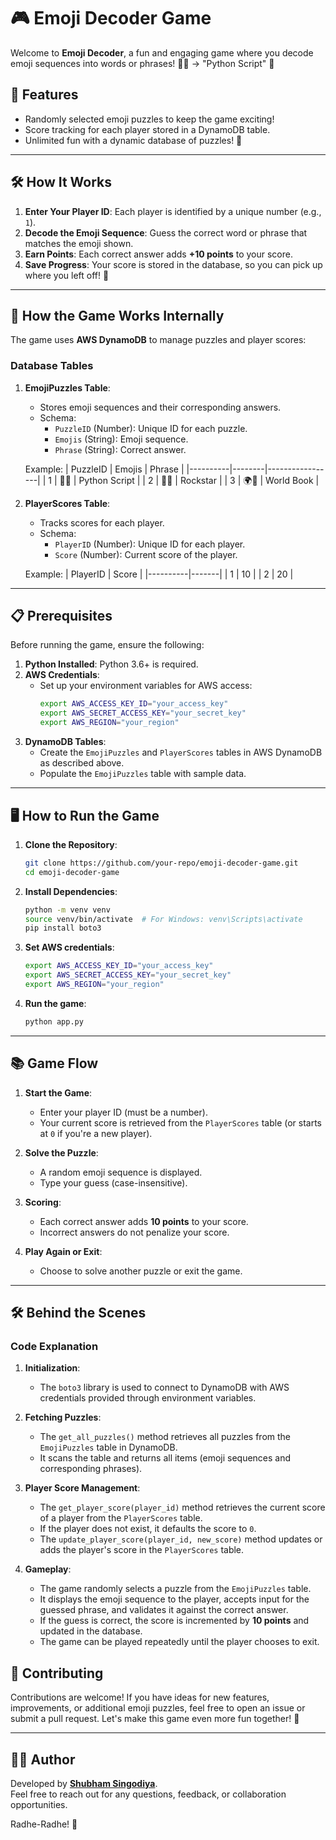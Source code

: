 # 🎮 Emoji Decoder Game

Welcome to **Emoji Decoder**, a fun and engaging game where you decode emoji sequences into words or phrases! 🐍📜 → "Python Script" 🎉

## 🚀 Features

- Randomly selected emoji puzzles to keep the game exciting!
- Score tracking for each player stored in a DynamoDB table.
- Unlimited fun with a dynamic database of puzzles! 🌟

---

## 🛠️ How It Works

1. **Enter Your Player ID**: Each player is identified by a unique number (e.g., `1`).
2. **Decode the Emoji Sequence**: Guess the correct word or phrase that matches the emoji shown.
3. **Earn Points**: Each correct answer adds **+10 points** to your score.
4. **Save Progress**: Your score is stored in the database, so you can pick up where you left off! 💾

---

## 🧩 How the Game Works Internally

The game uses **AWS DynamoDB** to manage puzzles and player scores:

### Database Tables
1. **EmojiPuzzles Table**:
   - Stores emoji sequences and their corresponding answers.
   - Schema:
     - `PuzzleID` (Number): Unique ID for each puzzle.
     - `Emojis` (String): Emoji sequence.
     - `Phrase` (String): Correct answer.

   Example:
   | PuzzleID | Emojis | Phrase          |
   |----------|--------|-----------------|
   | 1        | 🐍📜   | Python Script   |
   | 2        | 🎸🌟   | Rockstar        |
   | 3        | 🌍📖   | World Book      |

2. **PlayerScores Table**:
   - Tracks scores for each player.
   - Schema:
     - `PlayerID` (Number): Unique ID for each player.
     - `Score` (Number): Current score of the player.

   Example:
   | PlayerID | Score |
   |----------|-------|
   | 1        | 10    |
   | 2        | 20    |

---

## 📋 Prerequisites

Before running the game, ensure the following:
1. **Python Installed**: Python 3.6+ is required.
2. **AWS Credentials**:
   - Set up your environment variables for AWS access:
     ```bash
     export AWS_ACCESS_KEY_ID="your_access_key"
     export AWS_SECRET_ACCESS_KEY="your_secret_key"
     export AWS_REGION="your_region"
     ```
3. **DynamoDB Tables**:
   - Create the `EmojiPuzzles` and `PlayerScores` tables in AWS DynamoDB as described above.
   - Populate the `EmojiPuzzles` table with sample data.

---

## 🖥️ How to Run the Game

1. **Clone the Repository**:
   ```bash
   git clone https://github.com/your-repo/emoji-decoder-game.git
   cd emoji-decoder-game
   ```
2. **Install Dependencies**:
   ```bash
   python -m venv venv
   source venv/bin/activate  # For Windows: venv\Scripts\activate
   pip install boto3
   ```
3. **Set AWS credentials**:
   ```bash
   export AWS_ACCESS_KEY_ID="your_access_key"
   export AWS_SECRET_ACCESS_KEY="your_secret_key"
   export AWS_REGION="your_region"
   ```
4. **Run the game**:
   ```bash
   python app.py
   ```

---

## 📚 Game Flow

1. **Start the Game**:
   - Enter your player ID (must be a number).
   - Your current score is retrieved from the `PlayerScores` table (or starts at `0` if you're a new player).

2. **Solve the Puzzle**:
   - A random emoji sequence is displayed.
   - Type your guess (case-insensitive).

3. **Scoring**:
   - Each correct answer adds **10 points** to your score.
   - Incorrect answers do not penalize your score.

4. **Play Again or Exit**:
   - Choose to solve another puzzle or exit the game.

---

## 🛠️ Behind the Scenes

### Code Explanation

1. **Initialization**:
   - The `boto3` library is used to connect to DynamoDB with AWS credentials provided through environment variables.

2. **Fetching Puzzles**:
   - The `get_all_puzzles()` method retrieves all puzzles from the `EmojiPuzzles` table in DynamoDB.
   - It scans the table and returns all items (emoji sequences and corresponding phrases).

3. **Player Score Management**:
   - The `get_player_score(player_id)` method retrieves the current score of a player from the `PlayerScores` table.
   - If the player does not exist, it defaults the score to `0`.
   - The `update_player_score(player_id, new_score)` method updates or adds the player's score in the `PlayerScores` table.

4. **Gameplay**:
   - The game randomly selects a puzzle from the `EmojiPuzzles` table.
   - It displays the emoji sequence to the player, accepts input for the guessed phrase, and validates it against the correct answer.
   - If the guess is correct, the score is incremented by **10 points** and updated in the database.
   - The game can be played repeatedly until the player chooses to exit.

## 🤝 Contributing

Contributions are welcome! If you have ideas for new features, improvements, or additional emoji puzzles, feel free to open an issue or submit a pull request. Let's make this game even more fun together! 🎉

---

## 🧑‍💻 Author

Developed by **[Shubham Singodiya](https://shubham-s-socials.vercel.app/)**.  
Feel free to reach out for any questions, feedback, or collaboration opportunities.  

Radhe-Radhe! 🌟
